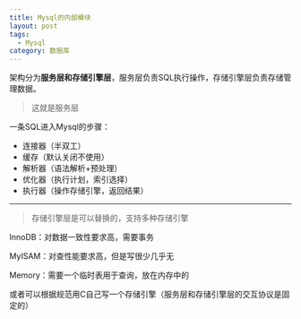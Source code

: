 ```yaml
---
title: Mysql的内部模块
layout: post
tags:
  - Mysql
category: 数据库
---
```


架构分为**服务层和存储引擎层**，服务层负责SQL执行操作，存储引擎层负责存储管理数据。



> 这就是服务层

一条SQL进入Mysql的步骤：

* 连接器（半双工）
* 缓存（默认关闭不使用）
* 解析器（语法解析+预处理）
* 优化器（执行计划，索引选择）
* 执行器（操作存储引擎，返回结果）

***



>存储引擎层是可以替换的，支持多种存储引擎

InnoDB：对数据一致性要求高，需要事务

MyISAM：对查性能要求高，但是写很少几乎无

Memory：需要一个临时表用于查询，放在内存中的



或者可以根据规范用C自己写一个存储引擎（服务层和存储引擎层的交互协议是固定的）




